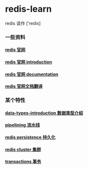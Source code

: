 # redis-learn
redis 读作 ['redis] 
### 一些资料

#### [redis 官网 ](https://redis.io/)
#### [redis 官网 introduction  ](https://redis.io/topics/introduction)
#### [redis 官网 documentation](https://redis.io/documentation)

#### [redis 官网文档翻译](http://redisdoc.com/)
### 某个特性 
#### [data-types-introduction 数据类型介绍](https://github.com/ZH379411584/redis-learn/blob/master/data-types-intr.md)
#### [pipelining 流水线](https://github.com/ZH379411584/redis-learn/blob/master/pipelining.md)
#### [redis persistence 持久化](https://github.com/ZH379411584/redis-learn/blob/master/Persistence.md)
#### [redis cluster 集群](https://github.com/ZH379411584/redis-learn/blob/master/Cluster.md)
#### [transactions 事务](https://github.com/ZH379411584/redis-learn/blob/master/transactions.md)

